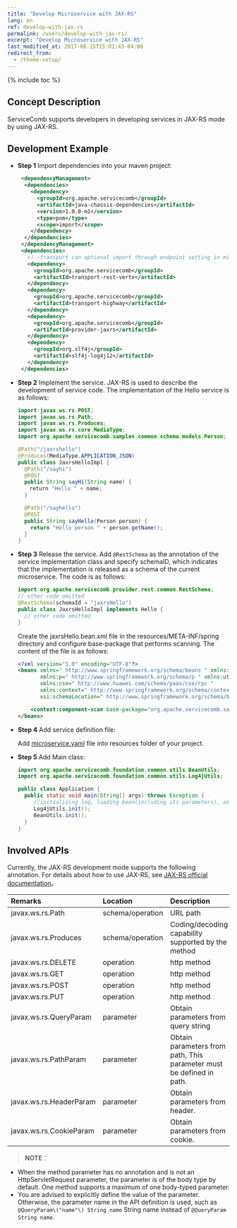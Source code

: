 ```yaml
---
title: "Develop Microservice with JAX-RS"
lang: en
ref: develop-with-jax-rs
permalink: /users/develop-with-jax-rs/
excerpt: "Develop Microservice with JAX-RS"
last_modified_at: 2017-08-15T15:01:43-04:00
redirect_from:
  - /theme-setup/
---
```


{% include toc %}

## Concept Description

ServiceComb supports developers in developing services in JAX-RS mode by using JAX-RS.

## Development Example

* **Step 1** Import dependencies into your maven project:

   ```xml
    <dependencyManagement>
     <dependencies>
       <dependency>
         <groupId>org.apache.servicecomb</groupId>
         <artifactId>java-chassis-dependencies</artifactId>
         <version>1.0.0-m1</version>
         <type>pom</type>
         <scope>import</scope>
       </dependency>
     </dependencies>
    </dependencyManagement>
    <dependencies>
      <!--transport can optional import through endpoint setting in microservice.yaml, we import both rest and highway as example-->
      <dependency>
        <groupId>org.apache.servicecomb</groupId>
        <artifactId>transport-rest-vertx</artifactId>
      </dependency>
      <dependency>
        <groupId>org.apache.servicecomb</groupId>
        <artifactId>transport-highway</artifactId>
      </dependency>
      <dependency>
        <groupId>org.apache.servicecomb</groupId>
        <artifactId>provider-jaxrs</artifactId>
      </dependency>
      <dependency>
        <groupId>org.slf4j</groupId>
        <artifactId>slf4j-log4j12</artifactId>
      </dependency>
    </dependencies>
   ```

* **Step 2** Implement the service. JAX-RS is used to describe the development of service code. The implementation of the Hello service is as follows:

   ```java
   import javax.ws.rs.POST;
   import javax.ws.rs.Path;
   import javax.ws.rs.Produces;
   import javax.ws.rs.core.MediaType;
   import org.apache.servicecomb.samples.common.schema.models.Person;

   @Path("/jaxrshello")
   @Produces(MediaType.APPLICATION_JSON)
   public class JaxrsHelloImpl {
     @Path("/sayhi")
     @POST
     public String sayHi(String name) {
     　return "Hello " + name;
     }

     @Path("/sayhello")
     @POST
     public String sayHello(Person person) {
       return "Hello person " + person.getName();
     }
   }
   ```

* **Step 3** Release the service. Add ```@RestSchema``` as the annotation of the service implementation class and specify schemaID, which indicates that the implementation is released as a schema of the current microservice. The code is as follows:

   ```java
   import org.apache.servicecomb.provider.rest.common.RestSchema;
   // other code omitted
   @RestSchema(schemaId = "jaxrsHello")
   public class JaxrsHelloImpl implements Hello {
     // other code omitted
   }
   ```

   Create the jaxrsHello.bean.xml file in the resources/META-INF/spring directory and configure base-package that performs scanning. The content of the file is as follows:

   ```xml
   <?xml version="1.0" encoding="UTF-8"?>
   <beans xmlns=" http://www.springframework.org/schema/beans " xmlns:xsi=" http://www.w3.org/2001/XMLSchema-instance "
          xmlns:p=" http://www.springframework.org/schema/p " xmlns:util=" http://www.springframework.org/schema/util "
          xmlns:cse=" http://www.huawei.com/schema/paas/cse/rpc "
          xmlns:context=" http://www.springframework.org/schema/context "
          xsi:schemaLocation=" http://www.springframework.org/schema/beans classpath:org/springframework/beans/factory/xml/spring-beans-3.0.xsd http://www.springframework.org/schema/context http://www.springframework.org/schema/context/spring-context-3.0.xsd http://www.huawei.com/schema/paas/cse/rpc classpath:META-INF/spring/spring-paas-cse-rpc.xsd">

       <context:component-scan base-package="org.apache.servicecomb.samples.jaxrs.provider"/>
   </beans>
   ```

* **Step 4** Add service definition file:

   Add [microservice.yaml](http://servicecomb.incubator.apache.org/cn/users/service-definition/) file into resources folder of your project.

* **Step 5** Add Main class:

   ```java
   import org.apache.servicecomb.foundation.common.utils.BeanUtils;
   import org.apache.servicecomb.foundation.common.utils.Log4jUtils;

   public class Application {
     public static void main(String[] args) throws Exception {
        //initializing log, loading bean(including its parameters), and registering service, more detail can be found here :  http://servicecomb.incubator.apache.org/users/application-boot-process/
        Log4jUtils.init();
        BeanUtils.init();
     }
   }
   ```

## Involved APIs

Currently, the JAX-RS development mode supports the following annotation. For details about how to use JAX-RS, see [JAX-RS official documentation](https://jax-rs-spec.java.net/nonav/2.0-rev-a/apidocs/index.html)。

| Remarks                 | Location         | Description                              |
| :---------------------- | :--------------- | :--------------------------------------- |
| javax.ws.rs.Path        | schema/operation | URL path                                 |
| javax.ws.rs.Produces    | schema/operation | Coding/decoding capability supported by the method |
| javax.ws.rs.DELETE      | operation        | http method                              |
| javax.ws.rs.GET         | operation        | http method                              |
| javax.ws.rs.POST        | operation        | http method                              |
| javax.ws.rs.PUT         | operation        | http method                              |
| javax.ws.rs.QueryParam  | parameter        | Obtain parameters from query string      |
| javax.ws.rs.PathParam   | parameter        | Obtain parameters from path, This parameter must be defined in path. |
| javax.ws.rs.HeaderParam | parameter        | Obtain parameters from header.           |
| javax.ws.rs.CookieParam | parameter        | Obtain parameters from cookie.           |

> **NOTE**：
- When the method parameter has no annotation and is not an HttpServletRequest parameter, the parameter is of the body type by default. One method supports a maximum of one body-typed parameter.
- You are advised to explicitly define the value of the parameter. Otherwise, the parameter name in the API definition is used, such as `@QueryParam\("name"\) String name` String name instead of `@QueryParam String name`.
